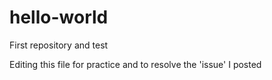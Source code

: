 # hello-world
First repository and test

Editing this file for practice and to resolve the 'issue' I posted
